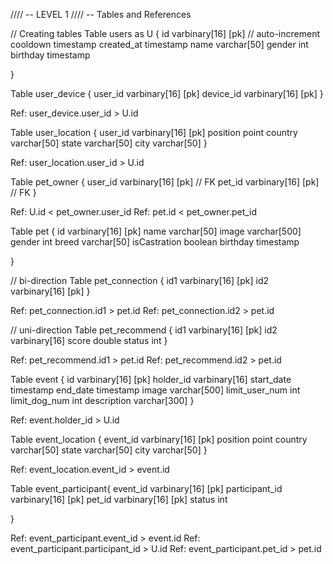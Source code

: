 //// -- LEVEL 1
//// -- Tables and References

// Creating tables
Table users as U {
id varbinary[16] [pk] // auto-increment
cooldown timestamp
created_at timestamp
name varchar[50]
gender int
birthday timestamp

}


Table user_device {
user_id varbinary[16] [pk]
device_id varbinary[16] [pk]
}

Ref: user_device.user_id > U.id

Table user_location {
user_id varbinary[16] [pk]
position point
country varchar[50]
state varchar[50]
city varchar[50]
}

Ref: user_location.user_id > U.id

Table pet_owner {
user_id varbinary[16] [pk] // FK
pet_id varbinary[16] [pk]  // FK
}

Ref: U.id < pet_owner.user_id
Ref: pet.id < pet_owner.pet_id

Table pet {
id varbinary[16] [pk]
name varchar[50]
image varchar[500]
gender int
breed varchar[50]
isCastration boolean
birthday timestamp

}

// bi-direction
Table pet_connection {
id1 varbinary[16] [pk]
id2 varbinary[16] [pk]
}

Ref: pet_connection.id1 > pet.id
Ref: pet_connection.id2 > pet.id


// uni-direction
Table pet_recommend {
id1 varbinary[16] [pk]
id2 varbinary[16]
score double
status int
}

Ref: pet_recommend.id1 > pet.id
Ref: pet_recommend.id2 > pet.id


Table event {
id varbinary[16] [pk]
holder_id varbinary[16]
start_date timestamp
end_date timestamp
image varchar[500]
limit_user_num int
limit_dog_num int
description varchar[300]
}

Ref: event.holder_id > U.id

Table event_location {
event_id varbinary[16] [pk]
position point
country varchar[50]
state varchar[50]
city varchar[50]
}

Ref: event_location.event_id > event.id

Table event_participant{
event_id varbinary[16] [pk]
participant_id varbinary[16] [pk]
pet_id varbinary[16] [pk]
status int

}

Ref: event_participant.event_id > event.id
Ref: event_participant.participant_id > U.id
Ref: event_participant.pet_id > pet.id

